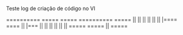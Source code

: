 Teste log
de criação de código no VI

========== =====  ===== ========== =====
    ||     ||    ||         ||     ||
    ||     |====  ====      ||     |===
    ||     ||         ||    ||     ||
    ||     =====  =====     ||     =====
